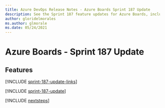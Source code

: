 ```yaml
---
title: Azure DevOps Release Notes - Azure Boards Sprint 187 Update
description: See the Sprint 187 feature updates for Azure Boards, including next steps.
author: gloridelmorales
ms.author: glmorale
ms.date: 05/24/2021
---
```


# Azure Boards - Sprint 187 Update

## Features

[!INCLUDE [sprint-187-update-links](../includes/boards/sprint-187-update-links.md)]

[!INCLUDE [sprint-187-update](../includes/boards/sprint-187-update.md)]

[!INCLUDE [nextsteps](../includes/nextsteps.md)]